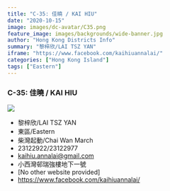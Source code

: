 ```yaml
---
title: "C-35: 佳曉 / KAI HIU"
date: "2020-10-15"
image: images/dc-avatar/C35.png
feature_image: images/backgrounds/wide-banner.jpg
author: "Hong Kong Districts Info"
summary: "黎梓欣/LAI TSZ YAN"
iframe: "https://www.facebook.com/kaihiuannalai/"
categories: ["Hong Kong Island"]
tags: ["Eastern"]
---
```


### C-35: 佳曉 / KAI HIU  
![](/images/dc-avatar/C35.png)  

 - 黎梓欣/LAI TSZ YAN  
 - 東區/Eastern  
 - 柴灣起動/Chai Wan March  
 - 23122922/23122977  
 - kaihiu.annalai@gmail.com  
 - 小西灣邨瑞強樓地下一號  
 - [No other website provided]  
 - https://www.facebook.com/kaihiuannalai/
